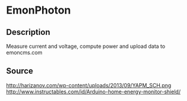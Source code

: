 # EmonPhoton

## Description
Measure current and voltage, compute power and upload data to emoncms.com

## Source
http://harizanov.com/wp-content/uploads/2013/09/YAPM_SCH.png
http://www.instructables.com/id/Arduino-home-energy-monitor-shield/
